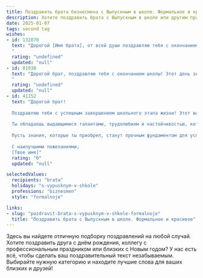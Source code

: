 ```yaml
---
title: Поздравить брата бизнесмена с Выпускным в школе. Формальное и красивое
description: Хотите поздравить брата с Выпускным в школе или другим праздником? Наш ИИ создаст незабываемое поздравление, а вы обязательно выделитесь среди других.  
date: 2025-01-07
tags: second tag
wishes:
- id: 132870
  text: "Дорогой [Имя брата], от всей души поздравляю тебя с окончанием школы и успешным вступлением в новую, взрослую жизнь!  Пусть твой путь в бизнесе будет полон ярких свершений,  уверенных решений и  заслуженного успеха. Желаю тебе целеустремлённости, мудрости и  неиссякаемой энергии для достижения всех намеченных целей.  Будь всегда на высоте!
  "
  rating: "undefined"
  updated: "null"
- id: 81938
  text: "Дорогой брат, поздравляю тебя с окончанием школы! Этот день знаменует начало новой главы в твоей жизни, где тебя ждет блестящая карьера бизнесмена. Желаю тебе успехов, процветания и реализации всех твоих амбиций. Пусть твой путь будет наполнен яркими событиями и достижениями!
  "
  rating: "undefined"
  updated: "null"
- id: 41152
  text: "Дорогой брат!
  
  Поздравляю тебя с успешным завершением школьного этапа жизни! Этот выпускной — важное событие, которое открывает перед тобой множество новых возможностей и горизонтов. Впереди тебя ждет увлекательный путь к покорению профессии бизнесмена, и я уверен, что у тебя все получится!
  
  Ты обладаешь выдающимися талантами, трудолюбием и настойчивостью, которые помогут тебе достигнуть больших высот. Желаю тебе уверенности в своих силах, смелости в принятии решений и, конечно же, удачи в каждом начинании.
  
  Пусть знания, которые ты приобрел, станут прочным фундаментом для успешной карьеры. Открывай новые горизонты, стремись к мечтам и не забывай о своих близких, которые всегда готовы поддержать тебя на этом пути.
  
  С наилучшими пожеланиями,
  [Твое имя]"
  rating: "0"
  updated: "null"

selectedValues:
  recipients: "brata"
  holidays: "s-vypusknym-v-shkole"
  professions: "biznesmen"
  style: "formalnoje"

links:
- slug: "pozdravit-brata-s-vypusknym-v-shkole-formalnoje"
  title: "Поздравить брата с Выпускным в школе. Формальное и красивое"
---
```


Здесь вы найдете отличную подборку поздравлений на любой случай. 
Хотите поздравить друга с днём рождения, коллегу с профессиональным праздником или близких с Новым годом? У нас есть всё, чтобы сделать ваш поздравительный текст незабываемым. Выбирайте нужную категорию и находите лучшие слова для ваших близких и друзей!
